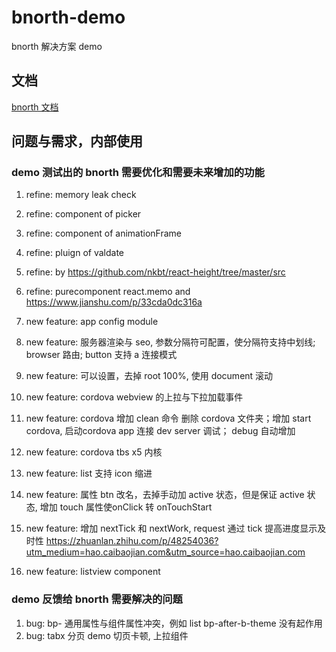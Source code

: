 # bnorth-demo

bnorth 解决方案 demo

## 文档

[bnorth 文档](//able99.github.io/#cbnorth)

## 问题与需求，内部使用

### demo 测试出的 bnorth 需要优化和需要未来增加的功能

1. refine: memory leak check
1. refine: component of picker
1. refine: component of animationFrame
1. refine: pluign of valdate
1. refine: by https://github.com/nkbt/react-height/tree/master/src
1. refine: purecomponent react.memo and https://www.jianshu.com/p/33cda0dc316a

1. new feature: app config module
1. new feature: 服务器渲染与 seo, 参数分隔符可配置，使分隔符支持中划线; browser 路由; button 支持 a 连接模式
1. new feature: 可以设置，去掉 root 100%, 使用 document 滚动
1. new feature: cordova webview 的上拉与下拉加载事件
1. new feature: cordova 增加 clean 命令 删除 cordova 文件夹；增加 start cordova, 启动cordova app 连接 dev server 调试； debug 自动增加 <allow-navigation href="*" />
1. new feature: cordova tbs x5 内核
1. new feature: list 支持 icon 缩进
1. new feature: 属性 btn 改名，去掉手动加 active 状态，但是保证 active 状态, 增加 touch 属性使onClick 转 onTouchStart
1. new feature: 增加 nextTick 和 nextWork, request 通过 tick 提高进度显示及时性 https://zhuanlan.zhihu.com/p/48254036?utm_medium=hao.caibaojian.com&utm_source=hao.caibaojian.com
1. new feature: listview component

### demo 反馈给 bnorth 需要解决的问题
1. bug: bp- 通用属性与组件属性冲突，例如 list bp-after-b-theme 没有起作用
1. bug: tabx 分页 demo 切页卡顿, 上拉组件